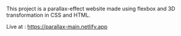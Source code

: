 This project is a parallax-effect website made using flexbox and 3D transformation in CSS and HTML.

Live at : https://parallax-main.netlify.app